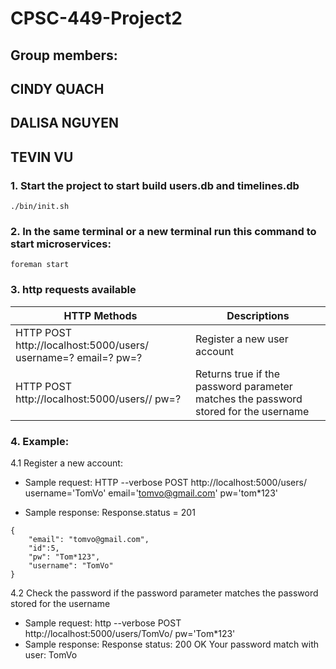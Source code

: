 # CPSC-449-Project2
## Group members: 
##                  CINDY QUACH
##                  DALISA NGUYEN
##                  TEVIN VU

### 1. Start the project to start build users.db and timelines.db
```
./bin/init.sh
```

### 2. In the same terminal or a new terminal run this command to start microservices:
```
foreman start
```

### 3. http requests available
|   HTTP Methods                                                 |   Descriptions              |
| -------------------------------------------------------------- | --------------------------- |
| HTTP POST http://localhost:5000/users/ username=? email=? pw=? | Register a new user account |
| HTTP POST http://localhost:5000/users/<username>/ pw=?         | Returns true if the password parameter matches the password stored for the username |


### 4. Example:
4.1 Register a new account:
- Sample request:
HTTP --verbose POST http://localhost:5000/users/ username='TomVo' email='tomvo@gmail.com' pw='tom*123'

- Sample response:
Response.status = 201
```
{
    "email": "tomvo@gmail.com",
    "id":5,
    "pw": "Tom*123",
    "username": "TomVo"
}
```
4.2 Check the password if the password parameter matches the password stored for the username
- Sample request:
http --verbose POST http://localhost:5000/users/TomVo/ pw='Tom*123'
- Sample response:
Response status: 200 OK
Your password match with user: TomVo